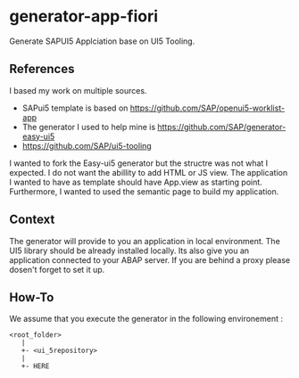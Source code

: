 # generator-app-fiori
Generate SAPUI5 Applciation base on UI5 Tooling.

## References
I based my work on multiple sources. 
- SAPui5 template is based on https://github.com/SAP/openui5-worklist-app
- The generator I used to help mine is https://github.com/SAP/generator-easy-ui5
- https://github.com/SAP/ui5-tooling

I wanted to fork the Easy-ui5 generator but the structre was not what I expected. I do not want the abillity to add HTML or JS view. The application I wanted to have as template should have App.view as starting point. Furthermore, I wanted to used the semantic page to build my application.

## Context
The generator will provide to you an application in local environment. The UI5 library should be already installed locally. Its also give you an application connected to your ABAP server. If you are behind a proxy please dosen't forget to set it up.

## How-To
We assume that you execute the generator in the following environement :
```
<root_folder>
   |
   +- <ui_5repository>
   |
   +- HERE
```


